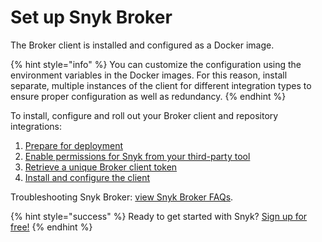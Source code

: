 # Set up Snyk Broker

The Broker client is installed and configured as a Docker image.

{% hint style="info" %}
You can customize the configuration using the environment variables in the Docker images. For this reason, install separate, multiple instances of the client for different integration types to ensure proper configuration as well as redundancy.
{% endhint %}

To install, configure and roll out your Broker client and repository integrations:

1. [Prepare for deployment](https://snyk.gitbook.io/user-docs/integrations/snyk-broker/prepare-snyk-broker-for-deployment)
2. [Enable permissions for Snyk from your third-party tool](https://snyk.gitbook.io/user-docs/integrations/snyk-broker/enable-permissions-for-snyk-broker-from-your-third-party-tool)
3. [Retrieve a unique Broker client token](https://snyk.gitbook.io/user-docs/integrations/snyk-broker/retrieve-a-unique-broker-client-token)
4. [Install and configure the client](https://snyk.gitbook.io/user-docs/integrations/snyk-broker/how-to-install-and-configure-your-snyk-broker-client)

Troubleshooting Snyk Broker: [view Snyk Broker FAQs](https://support.snyk.io/hc/en-us/articles/360003903437-My-broker-is-not-working).

{% hint style="success" %}
Ready to get started with Snyk? [Sign up for free!](https://snyk.io/login?cta=sign-up&loc=footer&page=support_docs_page)
{% endhint %}

